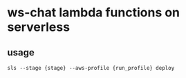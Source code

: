# ws-chat lambda functions on serverless


## usage 


```
sls --stage {stage} --aws-profile {run_profile} deploy
```

